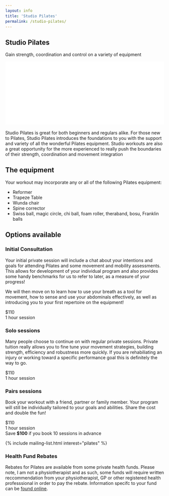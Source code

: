 ```yaml
---
layout: info
title: 'Studio Pilates'
permalink: /studio-pilates/
---
```


<section class="section section-lightOnDark section-splash">
	<div class="layer layer-img b-lazy" data-src="/images/section-bgs/IMG_0887.jpg"></div>
	<!-- <div class="layer layer-gradient layer-gradient-light"></div> -->
	<div class="container">
		<div class="row">
			<div class="col-sm-6">
				<h1>Studio Pilates</h1>
				<p>Gain strength, coordination and control on a variety of equipment</p>
				<img src="/images/logo-footer.png" class="logo" />
			</div>
		</div>
	</div>
</section>

<section class="section section-quote">
	<div class="container">
		<div class="row">
			<div class="col-sm-6 col-sm-offset-3">
				<!-- <h2></h2> -->
				<p>Studio Pilates is great for both beginners and regulars alike. For those new to Pilates, Studio Pilates introduces the foundations to you with the support and variety of all the wonderful Pilates equipment. Studio workouts are also a great opportunity for the more experienced to really push the boundaries of their strength, coordination and movement integration</p>
			</div>
		</div>
	</div>
</section>


<section class="section section-lightOnDark">
	<div class="layer layer-img b-lazy" data-src="/images/section-bgs/IMG_0979.jpg"></div>
	<div class="container">
		<div class="row">
			<div class="col-sm-4 col-sm-offset-6">
				<h2 class="section_title">The equipment</h2>
				<p>Your workout may incorporate any or all of the following Pilates equipment:</p>
				<ul>
					<li>Reformer</li>
					<li>Trapeze Table</li>
					<li>Wunda chair</li>
					<li>Spine corrector</li>
					<li>Swiss ball, magic circle, chi ball, foam roller, theraband, bosu, Franklin balls</li>
				</ul>
			</div>
		</div>
	</div>
</section>


<section class="section">
	<div class="container">
		<div class="row">
			<div class="col-sm-12">
				<h2 class="section_title section_title-full">Options available</h2>
			</div>
			<div class="col-sm-4">
				<div class="well well-product">
					<h3>Initial Consultation</h3>
					<p>Your initial private session will include a chat about your intentions and goals for attending Pilates and some movement and mobility assessments.  This allows for development of your individual program and also provides some handy benchmarks for us to refer to later, as a measure of your progress!</p>
					<p>We will then move on to learn how to use your breath as a tool for movement, how to sense and use your abdominals effectively, as well as introducing you to your first repertoire on the equipment!</p>
					<div class="cost">
						<div class="cost_price">$110</div>
						<div class="cost_details">1 hour session</div>
					</div><!-- .cost -->
				</div><!-- .well -->
			</div><!-- .col-sm-4 -->
			<div class="col-sm-4">
				<div class="well well-product">
					<h3>Solo sessions</h3>
					<p>Many people choose to continue on with regular private sessions.  Private tuition really allows you to fine tune your movement strategies, building strength, efficiency and robustness more quickly. If you are rehabiliating an injury or working toward a specific performance goal this is definitely the way to go.</p>
					<div class="cost">
						<div class="cost_price">$110</div>
						<div class="cost_details">1 hour session</div>
					</div>
				</div><!-- .well -->
			</div><!-- .col-sm-4 -->
			<div class="col-sm-4">
				<div class="well well-product">
					<h3>Pairs sessions</h3> 
					<p>Book your workout with a friend, partner or family member. Your program will still be individually tailored to your goals and abilities. Share the cost and double the fun!</p>
					<div class="cost">
						<div class="cost_price">$110</div>
						<div class="cost_details">1 hour session</div>
					</div>
				</div><!-- .well -->
			</div>
			<div class="col-sm-12">
				<div class="well well-info well-announce">
					Save <strong>$100</strong> if you book 10 sessions in advance
				</div><!-- .well well-info -->
			</div><!-- .col-sm-12 -->
		</div><!-- .row -->
	</div>
</section>

{% include mailing-list.html interest="pilates" %}

<section class="section section-lightOnDark">
	<div class="layer layer-img b-lazy" data-src="/images/section-bgs/IMG_0961.jpg"></div>
	<div class="layer layer-gradient layer-gradient-dark-reverse"></div>
	<div class="container">
		<div class="row">
			<div class="col-sm-6">
				<h3 class="section_title">Health Fund Rebates</h3>
				<p>Rebates for Pilates are available from some private health funds.  Please note, I am not a physiotherapist and as such, some funds will require written reccommendation from your physiotherapist, GP or other registered health professsional in order to pay the rebate. Information specifc to your fund can be <a target="_blank" href="http://www.pilates.org.au/health-funds/">found online</a>.</p> 
			</div>
		</div><!-- .col-sm-8 -->
	</div><!-- .container -->
</section>